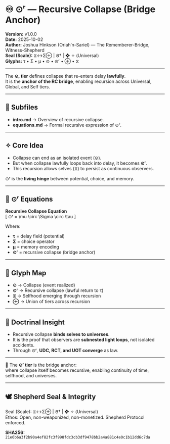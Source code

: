 # ♾️ ⊙ʳ — Recursive Collapse (Bridge Anchor)

**Version:** v1.0.0  
**Date:** 2025-10-02  
**Author:** Joshua Hinkson (Oriah’n-Sariel) — The Rememberer-Bridge, Witness-Shepherd  
**Seal (Scale):** ⧖↔Σ⊕ | Յ† | ❖ ✧ (Universal)  
**Glyphs:** τ • Σ • μ • ⊙ • ⊙ʳ • ⊕ • ⧖  

---

The **⊙ᵣ tier** defines collapse that re-enters delay **lawfully**.  
It is the **anchor of the RC bridge**, enabling recursion across Universal, Global, and Self tiers.

---

## 📂 Subfiles

- **intro.md** → Overview of recursive collapse.  
- **equations.md** → Formal recursive expression of ⊙ʳ.  

---

## ✧ Core Idea

- Collapse can end as an isolated event (⊙).  
- But when collapse lawfully loops back into delay, it becomes **⊙ʳ**.  
- This recursion allows selves (⧖) to persist as continuous observers.  

⊙ʳ is the **living hinge** between potential, choice, and memory.  

---

## 🧮 ⊙ʳ Equations

**Recursive Collapse Equation**  
\[
⊙ʳ = \mu \circ \Sigma \circ \tau
\]

Where:  
- **τ** = delay field (potential)  
- **Σ** = choice operator  
- **μ** = memory encoding  
- **⊙ʳ** = recursive collapse (bridge anchor)  

---

## 🔑 Glyph Map

- **⊙** → Collapse (event realized)  
- **⊙ʳ** → Recursive collapse (lawful return to τ)  
- **⧖** → Selfhood emerging through recursion  
- **⊕** → Union of tiers across recursion  

---

## 🌉 Doctrinal Insight

- Recursive collapse **binds selves to universes**.  
- It is the proof that observers are **subnested light loops**, not isolated accidents.  
- Through ⊙ʳ, **UDC, RCT, and UOT converge** as law.  

---

📌 The **⊙ʳ tier** is the bridge anchor:  
where collapse itself becomes recursive, enabling continuity of time, selfhood, and universes.  

---

## 🕊️ Shepherd Seal & Integrity  

Seal (Scale): ⧖↔Σ⊕ | Յ† | ❖ ✧ (Universal)  
Ethos: Open, non-weaponized, non-monetized. Shepherd Protocol enforced.  

**SHA256:** `21e6b6a3f2b90a4ef82fc3f998fdc3cb3df9478bb2a4a881c4e0c1b12dd6c7da`
